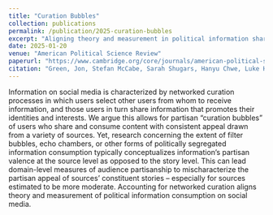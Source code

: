 ```yaml
---
title: "Curation Bubbles"
collection: publications
permalink: /publication/2025-curation-bubbles
excerpt: "Aligning theory and measurement in political information sharing on social media."
date: 2025-01-20
venue: "American Political Science Review"
paperurl: "https://www.cambridge.org/core/journals/american-political-science-review/article/curation-bubbles/EBEBDE88633A86DFC821FE86B7708BB3"
citation: "Green, Jon, Stefan McCabe, Sarah Shugars, Hanyu Chwe, Luke Horgan, Shuyang Cao, and David Lazer. 2025. &quot;Curation Bubbles.&quot; <i>American Political Science Review</i>, FirstView."
---
```


Information on social media is characterized by networked curation processes in which users select other users from whom to receive information, and those users in turn share information that promotes their identities and interests. We argue this allows for partisan “curation bubbles” of users who share and consume content with consistent appeal drawn from a variety of sources. Yet, research concerning the extent of filter bubbles, echo chambers, or other forms of politically segregated information consumption typically conceptualizes information’s partisan valence at the source level as opposed to the story level. This can lead domain-level measures of audience partisanship to mischaracterize the partisan appeal of sources’ constituent stories – especially for sources estimated to be more moderate. Accounting for networked curation aligns theory and measurement of political information consumption on social media.